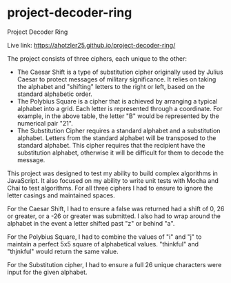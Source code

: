 # project-decoder-ring
Project Decoder Ring

Live link: https://ahotzler25.github.io/project-decoder-ring/

The project consists of three ciphers, each unique to the other:
* The Caesar Shift is a type of substitution cipher originally used by Julius Caesar to protect messages of military significance. It relies on taking the alphabet and "shifting" letters to the right or left, based on the standard alphabetic order.
* The Polybius Square is a cipher that is achieved by arranging a typical alphabet into a grid. Each letter is represented through a coordinate. For example, in the above table, the letter "B" would be represented by the numerical pair "21".
* The Substitution Cipher requires a standard alphabet and a substitution alphabet. Letters from the standard alphabet will be transposed to the standard alphabet. This cipher requires that the recipient have the substitution alphabet, otherwise it will be difficult for them to decode the message.

This project was designed to test my ability to build complex algorithms in JavaScript. It also focused on my ability to write unit tests with Mocha and Chai to test algorithms. For all three ciphers I had to ensure to ignore the letter casings and maintained spaces.

For the Caesar Shift, I had to ensure a false was returned had a shift of 0, 26 or greater, or a -26 or greater was submitted. I also had to wrap around the alphabet in the event a letter shifted past "z" or behind "a".

For the Polybius Square, I had to combine the values of "i" and "j" to maintain a perfect 5x5 square of alphabetical values. "thinkful" and "thjnkful" would return the same value.

For the Substitution cipher, I had to ensure a full 26 unique characters were input for the given alphabet.
